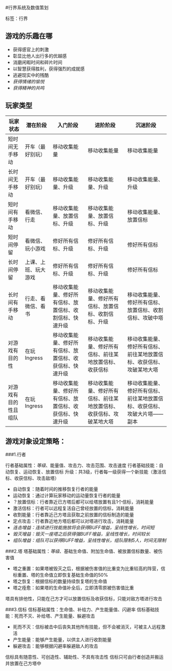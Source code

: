 #行界系统及数值策划

标签：行界

## 游戏的乐趣在哪

* 获得感官上的刺激
* 彰显比他人出行多的优越感
* 消磨闲暇时间和碎片时间
* 以智慧获得胜利，获得强烈的成就感
* 逃避现实中的残酷
* *获得情绪的愉悦*
* *获得精神的共鸣*

## 玩家类型

|玩家状态|潜在阶段|入门阶段|进阶阶段|沉迷阶段|
|----|----|----|----|----|
|短时间无手移动|开车（最好别玩）|移动收集能量|移动收集能量|移动收集能量
|长时间无手移动|开车（最好别玩）|移动收集能量、升级|移动收集能量、升级|移动收集能量、升级|
|短时间有手移动|看微信、行走|移动收集能量、放置信标、升级|移动收集能量、放置信标、升级|移动收集能量、放置信标|
|短时间停留|看微信、玩小游戏|修好所有信标、升级|修好所有信标、升级|修好所有信标|
|长时间停留|上课、上班、玩大游戏|修好所有信标、升级|修好所有信标、升级|修好所有信标|
|长时间有手移动|行走、看微信、看书|移动收集能量、修好所有信标、放置信标、收割信标、快速升级|移动收集能量、修好所有信标、放置信标、收割信标、升级|移动收集能量、修好所有信标、放置信标、收割信标、攻破中塔|
|对游戏有目的性|在玩Ingress|移动收集能量、修好所有信标、放置信标、收获信标、快速升级|移动收集能量、修好所有信标、前往某地放置信标、收获信标|移动收集能量、修好所有信标、前往某地放置信标、收获信标、攻破某地大塔|
|对游戏有目的性且组队|在玩Ingress|移动收集能量、修好所有信标、放置信标、收获信标、快速升级|移动收集能量、修好所有信标、前往某地放置信标、收获信标、攻破某地大塔|移动收集能量、修好所有信标、前往某地放置信标、收获信标、攻破大片塔——副本|


## 游戏对象设定策略：

###1.行者

行者基础属性：*等级*、能量值、攻击力、攻击范围、攻击速度
行者基础技能：自动恢复、运动恢复、放置信标
升级：共3级，行者每一级获得一个新技能（激活信标、收获信标、攻击敌塔）

* 自动恢复：随着时间的推移恢复行者的能量
* 运动恢复：通过计算玩家移动的运动量恢复行者的能量 
* ？放置信标：行者靠近已方塔后都可以给塔放置有且1个信标，消耗能量
* 激活信标：行者可以远程复活自己曾经放置的信标，消耗能量
* 收割能量：行者靠近己方塔且获取之前放置的信标制造的能量
* 定点攻击：行者靠近地方塔后都可以对塔进行攻击，消耗能量
* *连击增益：连续进行技能施放将会获得BUFF增益，呈线性增长，时间短*
* *毁灭增益：毁灭一座塔之后获得强BUFF增益，呈线性增长，时间较长*
* *组队增益：组队可以获得BUFF增益，呈线性增长，组队限制5人，时间无限制*

###2.塔
塔基础属性：*等级*、基础生命值、附加生命值、被放置信标数量、被伤害值

* 塔之重置：如果塔被毁灭之后，根据被伤害值的比重变为比重较高的阵营，信标重置、塔的生命值立即恢复基础生命值的50%
* 塔之恢复：根据信标的数量持续恢复塔的生命值
* 塔之痊愈：如果塔的生命值补全后，立即清零原被伤害值比重

塔具有排他性，只能在己方才可以放置信标及收获信标，只能对敌方塔进行攻击

###3.信标
信标基础属性：生命值、补给力、产生能量值、闪避率
信标基础技能：死而不灭、补给塔、产生能量、躲避攻击

* 死而不灭：信标被击中后丧失其他所有技能，但不会被消灭，可被主人远程激活
* 产生能量：能够产生能量，以供主人进行收割能量
* 躲避攻击：能够根据闪避率躲避敌人的攻击

信标具有随意性、可创造性、辅助性、不具有攻击性
信标只可由行者创造并搬运并放置在己方塔中
